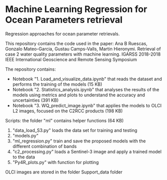 # Machine Learning Regression for Ocean Parameters retrieval

Regression approaches for ocean parameter retrievals.

This repository contains the code used in the paper: Ana B Ruescas, Gonzalo Mateo-Garcia, Gustau Camps-Valls, Martin Hieronymi. Retrieval of case 2 water quality parameters with machine learning. IGARSS 2018-2018 IEEE International Geoscience and Remote Sensing Symposium

The repository contains:
* Notebook "1. Load_and_visualize_data.ipynb" that reads the dataset and performs the training of the models (15 KB)
* Notebook "2. Statistics_analysis.ipynb" that analyses the results of the models using metrics and plots to understand the accuracy and uncertainties (391 KB)
* Notebook "3. WQ_predict_image.ipynb" that applies the models to OLCI L2 images, focused on the C2RCC products (198 KB)

Scripts: the folder "ml" contains helper functions (64 KB)
1. "data_load_S3.py" loads the data set for training and testing
2. "models.py" 
3. "ml_regression.py" train and save the proposed models with the different combination of bands
4. "c2_processing.py" loads a Sentinel-3 image and apply a trained model to the data
5. "Py4R_plots.py" with function for plotting

OLCI images are stored in the folder Support_data folder
